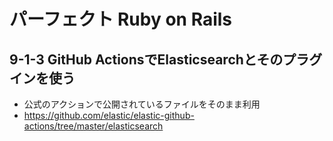 # パーフェクト Ruby on Rails
## 9-1-3 GitHub ActionsでElasticsearchとそのプラグインを使う
- 公式のアクションで公開されているファイルをそのまま利用
- https://github.com/elastic/elastic-github-actions/tree/master/elasticsearch
